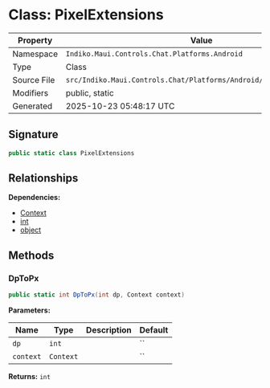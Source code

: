 # Class: PixelExtensions

| Property | Value |
|----------|-------|
| Namespace | `Indiko.Maui.Controls.Chat.Platforms.Android` |
| Type | Class |
| Source File | `src/Indiko.Maui.Controls.Chat/Platforms/Android/PixelExtensions.cs` |
| Modifiers | public, static |
| Generated | 2025-10-23 05:48:17 UTC |

## Signature

```csharp
public static class PixelExtensions
```

## Relationships

**Dependencies:**
- [Context](Context.md)
- [int](int.md)
- [object](object.md)

## Methods

### DpToPx

```csharp
public static int DpToPx(int dp, Context context)
```

**Parameters:**

| Name | Type | Description | Default |
|------|------|-------------|---------|
| `dp` | `int` |  | `` |
| `context` | `Context` |  | `` |

**Returns:** `int`

